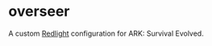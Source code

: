 # overseer
A custom [Redlight](https://github.com/RudePooch/Redlight/) configuration for ARK: Survival Evolved.
